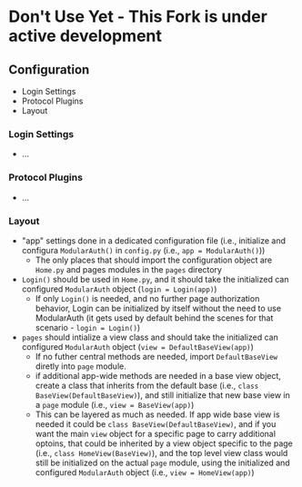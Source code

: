 # Don't Use Yet - This Fork is under active development

## Configuration
- Login Settings
- Protocol Plugins
- Layout

### Login Settings
- ...

### Protocol Plugins
- ...

### Layout
- "app" settings done in a dedicated configuration file (i.e., initialize and configura `ModularAuth()` in `config.py` (i.e., `app = ModularAuth()`))
  - The only places that should import the configuration object are `Home.py` and pages modules in the `pages` directory
- `Login()` should be used in `Home.py`, and it should take the initialized can configured `ModularAuth` object (`login = Login(app)`)
  - If only `Login()` is needed, and no further page authorization behavior, Login can be initialized by itself without the need to use ModularAuth (it gets used by default behind the scenes for that scenario - `login = Login()`)
- `pages` should intialize a view class and should take the initialized can configured `ModularAuth` object (`view = DefaultBaseView(app)`)
  - If no futher central methods are needed, import `DefaultBaseView` diretly into `page` module.
  - if additional app-wide methods are needed in a base view object, create a class that inherits from the default base (i.e., `class BaseView(DefaultBaseView)`), and still initialize that new base view in a `page` module (i.e., `view = BaseView(app)`)
  - This can be layered as much as needed. If app wide base view is needed it could be `class BaseView(DefaultBaseView)`, and if you want the main `view` object for a specific page to carry additional optoins, that could be inherited by a view object specific to the page (i.e., `class HomeView(BaseView)`), and the top level view class would still be initialized on the actual `page` module, using the initialized and configured `ModularAuth` object (i.e., `view = HomeView(app)`)
